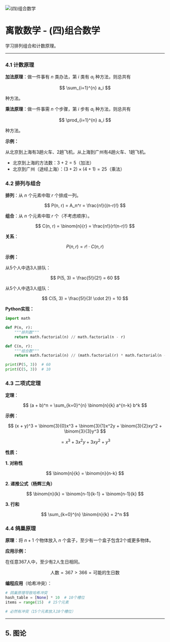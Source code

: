 ![(四)组合数学](https://via.placeholder.com/800x200?text=Combinatorics)

# 离散数学 - (四)组合数学

学习排列组合和计数原理。

---


### 4.1 计数原理

**加法原理**：做一件事有 $n$ 类办法，第 $i$ 类有 $a_i$ 种方法，则总共有

$$
\sum_{i=1}^{n} a_i
$$

种方法。

**乘法原理**：做一件事需 $n$ 个步骤，第 $i$ 步有 $a_i$ 种方法，则总共有

$$
\prod_{i=1}^{n} a_i
$$

种方法。

**示例：**

从北京到上海有3趟火车、2趟飞机，从上海到广州有4趟火车、1趟飞机。

- 北京到上海的方法数：$3 + 2 = 5$（加法）
- 北京到广州（途经上海）：$(3 + 2) \times (4 + 1) = 25$（乘法）

### 4.2 排列与组合

**排列**：从 $n$ 个元素中取 $r$ 个排成一列。

$$
P(n, r) = A_n^r = \frac{n!}{(n-r)!}
$$

**组合**：从 $n$ 个元素中取 $r$ 个（不考虑顺序）。

$$
C(n, r) = \binom{n}{r} = \frac{n!}{r!(n-r)!}
$$

**关系**：

$$
P(n, r) = r! \cdot C(n, r)
$$

**示例：**

从5个人中选3人排队：

$$
P(5, 3) = \frac{5!}{2!} = 60
$$

从5个人中选3人组队：

$$
C(5, 3) = \frac{5!}{3! \cdot 2!} = 10
$$

**Python实现：**

```python
import math

def P(n, r):
    """排列数"""
    return math.factorial(n) // math.factorial(n - r)

def C(n, r):
    """组合数"""
    return math.factorial(n) // (math.factorial(r) * math.factorial(n - r))

print(P(5, 3))  # 60
print(C(5, 3))  # 10
```

### 4.3 二项式定理

**定理**：

$$
(a + b)^n = \sum_{k=0}^{n} \binom{n}{k} a^{n-k} b^k
$$

**示例**：

$$
(x + y)^3 = \binom{3}{0}x^3 + \binom{3}{1}x^2y + \binom{3}{2}xy^2 + \binom{3}{3}y^3
$$

$$
= x^3 + 3x^2y + 3xy^2 + y^3
$$

**性质：**

**1. 对称性**

$$
\binom{n}{k} = \binom{n}{n-k}
$$

**2. 递推公式（杨辉三角）**

$$
\binom{n}{k} = \binom{n-1}{k-1} + \binom{n-1}{k}
$$

**3. 行和**

$$
\sum_{k=0}^{n} \binom{n}{k} = 2^n
$$

### 4.4 鸽巢原理

**原理**：将 $n+1$ 个物体放入 $n$ 个盒子，至少有一个盒子包含2个或更多物体。

**应用示例：**

在任意367人中，至少有2人生日相同。

$$
\text{人数} = 367 > 366 = \text{可能的生日数}
$$

**编程应用**（哈希冲突）：

```python
# 鸽巢原理导致哈希冲突
hash_table = [None] * 10  # 10个槽位
items = range(15)  # 15个元素

# 必然有冲突（15个元素放入10个槽位）
```

---

## 5. 图论